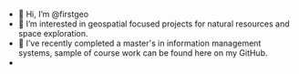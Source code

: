 - 👋 Hi, I’m @firstgeo
- 👀 I’m interested in geospatial focused projects for natural resources and space exploration.
- 🌱 I’ve recently completed a master's in information management systems, sample of course work can be found here on my GitHub.
- 
<!---
firstgeo/firstgeo is a ✨ special ✨ repository because its `README.md` (this file) appears on your GitHub profile.
You can click the Preview link to take a look at your changes.
--->
